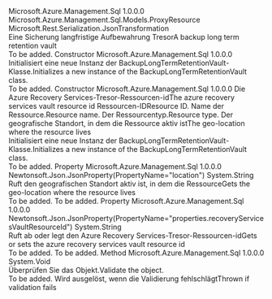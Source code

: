 <Type Name="BackupLongTermRetentionVault" FullName="Microsoft.Azure.Management.Sql.Models.BackupLongTermRetentionVault">
  <TypeSignature Language="C#" Value="public class BackupLongTermRetentionVault : Microsoft.Azure.Management.Sql.Models.ProxyResource" />
  <TypeSignature Language="ILAsm" Value=".class public auto ansi beforefieldinit BackupLongTermRetentionVault extends Microsoft.Azure.Management.Sql.Models.ProxyResource" />
  <TypeSignature Language="DocId" Value="T:Microsoft.Azure.Management.Sql.Models.BackupLongTermRetentionVault" />
  <TypeSignature Language="VB.NET" Value="Public Class BackupLongTermRetentionVault&#xA;Inherits ProxyResource" />
  <TypeSignature Language="F#" Value="type BackupLongTermRetentionVault = class&#xA;    inherit ProxyResource" />
  <AssemblyInfo>
    <AssemblyName>Microsoft.Azure.Management.Sql</AssemblyName>
    <AssemblyVersion>1.0.0.0</AssemblyVersion>
  </AssemblyInfo>
  <Base>
    <BaseTypeName>Microsoft.Azure.Management.Sql.Models.ProxyResource</BaseTypeName>
  </Base>
  <Interfaces />
  <Attributes>
    <Attribute>
      <AttributeName>Microsoft.Rest.Serialization.JsonTransformation</AttributeName>
    </Attribute>
  </Attributes>
  <Docs>
    <summary>
            <span data-ttu-id="61a49-101">Eine Sicherung langfristige Aufbewahrung Tresor</span><span class="sxs-lookup"><span data-stu-id="61a49-101">A backup long term retention vault</span></span>
            </summary>
    <remarks>To be added.</remarks>
  </Docs>
  <Members>
    <Member MemberName=".ctor">
      <MemberSignature Language="C#" Value="public BackupLongTermRetentionVault ();" />
      <MemberSignature Language="ILAsm" Value=".method public hidebysig specialname rtspecialname instance void .ctor() cil managed" />
      <MemberSignature Language="DocId" Value="M:Microsoft.Azure.Management.Sql.Models.BackupLongTermRetentionVault.#ctor" />
      <MemberSignature Language="VB.NET" Value="Public Sub New ()" />
      <MemberType>Constructor</MemberType>
      <AssemblyInfo>
        <AssemblyName>Microsoft.Azure.Management.Sql</AssemblyName>
        <AssemblyVersion>1.0.0.0</AssemblyVersion>
      </AssemblyInfo>
      <Parameters />
      <Docs>
        <summary>
            <span data-ttu-id="61a49-102">Initialisiert eine neue Instanz der BackupLongTermRetentionVault-Klasse.</span><span class="sxs-lookup"><span data-stu-id="61a49-102">Initializes a new instance of the BackupLongTermRetentionVault class.</span></span>
            </summary>
        <remarks>To be added.</remarks>
      </Docs>
    </Member>
    <Member MemberName=".ctor">
      <MemberSignature Language="C#" Value="public BackupLongTermRetentionVault (string recoveryServicesVaultResourceId, string id = null, string name = null, string type = null, string location = null);" />
      <MemberSignature Language="ILAsm" Value=".method public hidebysig specialname rtspecialname instance void .ctor(string recoveryServicesVaultResourceId, string id, string name, string type, string location) cil managed" />
      <MemberSignature Language="DocId" Value="M:Microsoft.Azure.Management.Sql.Models.BackupLongTermRetentionVault.#ctor(System.String,System.String,System.String,System.String,System.String)" />
      <MemberSignature Language="VB.NET" Value="Public Sub New (recoveryServicesVaultResourceId As String, Optional id As String = null, Optional name As String = null, Optional type As String = null, Optional location As String = null)" />
      <MemberSignature Language="F#" Value="new Microsoft.Azure.Management.Sql.Models.BackupLongTermRetentionVault : string * string * string * string * string -&gt; Microsoft.Azure.Management.Sql.Models.BackupLongTermRetentionVault" Usage="new Microsoft.Azure.Management.Sql.Models.BackupLongTermRetentionVault (recoveryServicesVaultResourceId, id, name, type, location)" />
      <MemberType>Constructor</MemberType>
      <AssemblyInfo>
        <AssemblyName>Microsoft.Azure.Management.Sql</AssemblyName>
        <AssemblyVersion>1.0.0.0</AssemblyVersion>
      </AssemblyInfo>
      <Parameters>
        <Parameter Name="recoveryServicesVaultResourceId" Type="System.String" />
        <Parameter Name="id" Type="System.String" />
        <Parameter Name="name" Type="System.String" />
        <Parameter Name="type" Type="System.String" />
        <Parameter Name="location" Type="System.String" />
      </Parameters>
      <Docs>
        <param name="recoveryServicesVaultResourceId"><span data-ttu-id="61a49-103">Die Azure Recovery Services-Tresor-Ressourcen-id</span><span class="sxs-lookup"><span data-stu-id="61a49-103">The azure recovery services vault resource id</span></span></param>
        <param name="id"><span data-ttu-id="61a49-104">Ressourcen-ID</span><span class="sxs-lookup"><span data-stu-id="61a49-104">Resource ID.</span></span></param>
        <param name="name"><span data-ttu-id="61a49-105">Name der Ressource.</span><span class="sxs-lookup"><span data-stu-id="61a49-105">Resource name.</span></span></param>
        <param name="type"><span data-ttu-id="61a49-106">Der Ressourcentyp.</span><span class="sxs-lookup"><span data-stu-id="61a49-106">Resource type.</span></span></param>
        <param name="location"><span data-ttu-id="61a49-107">Der geografische Standort, in dem die Ressource aktiv ist</span><span class="sxs-lookup"><span data-stu-id="61a49-107">The geo-location where the resource lives</span></span></param>
        <summary>
            <span data-ttu-id="61a49-108">Initialisiert eine neue Instanz der BackupLongTermRetentionVault-Klasse.</span><span class="sxs-lookup"><span data-stu-id="61a49-108">Initializes a new instance of the BackupLongTermRetentionVault class.</span></span>
            </summary>
        <remarks>To be added.</remarks>
      </Docs>
    </Member>
    <Member MemberName="Location">
      <MemberSignature Language="C#" Value="public string Location { get; }" />
      <MemberSignature Language="ILAsm" Value=".property instance string Location" />
      <MemberSignature Language="DocId" Value="P:Microsoft.Azure.Management.Sql.Models.BackupLongTermRetentionVault.Location" />
      <MemberSignature Language="VB.NET" Value="Public ReadOnly Property Location As String" />
      <MemberSignature Language="F#" Value="member this.Location : string" Usage="Microsoft.Azure.Management.Sql.Models.BackupLongTermRetentionVault.Location" />
      <MemberType>Property</MemberType>
      <AssemblyInfo>
        <AssemblyName>Microsoft.Azure.Management.Sql</AssemblyName>
        <AssemblyVersion>1.0.0.0</AssemblyVersion>
      </AssemblyInfo>
      <Attributes>
        <Attribute>
          <AttributeName>Newtonsoft.Json.JsonProperty(PropertyName="location")</AttributeName>
        </Attribute>
      </Attributes>
      <ReturnValue>
        <ReturnType>System.String</ReturnType>
      </ReturnValue>
      <Docs>
        <summary>
            <span data-ttu-id="61a49-109">Ruft den geografischen Standort aktiv ist, in dem die Ressource</span><span class="sxs-lookup"><span data-stu-id="61a49-109">Gets the geo-location where the resource lives</span></span>
            </summary>
        <value>To be added.</value>
        <remarks>To be added.</remarks>
      </Docs>
    </Member>
    <Member MemberName="RecoveryServicesVaultResourceId">
      <MemberSignature Language="C#" Value="public string RecoveryServicesVaultResourceId { get; set; }" />
      <MemberSignature Language="ILAsm" Value=".property instance string RecoveryServicesVaultResourceId" />
      <MemberSignature Language="DocId" Value="P:Microsoft.Azure.Management.Sql.Models.BackupLongTermRetentionVault.RecoveryServicesVaultResourceId" />
      <MemberSignature Language="VB.NET" Value="Public Property RecoveryServicesVaultResourceId As String" />
      <MemberSignature Language="F#" Value="member this.RecoveryServicesVaultResourceId : string with get, set" Usage="Microsoft.Azure.Management.Sql.Models.BackupLongTermRetentionVault.RecoveryServicesVaultResourceId" />
      <MemberType>Property</MemberType>
      <AssemblyInfo>
        <AssemblyName>Microsoft.Azure.Management.Sql</AssemblyName>
        <AssemblyVersion>1.0.0.0</AssemblyVersion>
      </AssemblyInfo>
      <Attributes>
        <Attribute>
          <AttributeName>Newtonsoft.Json.JsonProperty(PropertyName="properties.recoveryServicesVaultResourceId")</AttributeName>
        </Attribute>
      </Attributes>
      <ReturnValue>
        <ReturnType>System.String</ReturnType>
      </ReturnValue>
      <Docs>
        <summary>
            <span data-ttu-id="61a49-110">Ruft ab oder legt den Azure Recovery Services-Tresor-Ressourcen-id</span><span class="sxs-lookup"><span data-stu-id="61a49-110">Gets or sets the azure recovery services vault resource id</span></span>
            </summary>
        <value>To be added.</value>
        <remarks>To be added.</remarks>
      </Docs>
    </Member>
    <Member MemberName="Validate">
      <MemberSignature Language="C#" Value="public virtual void Validate ();" />
      <MemberSignature Language="ILAsm" Value=".method public hidebysig newslot virtual instance void Validate() cil managed" />
      <MemberSignature Language="DocId" Value="M:Microsoft.Azure.Management.Sql.Models.BackupLongTermRetentionVault.Validate" />
      <MemberSignature Language="VB.NET" Value="Public Overridable Sub Validate ()" />
      <MemberSignature Language="F#" Value="abstract member Validate : unit -&gt; unit&#xA;override this.Validate : unit -&gt; unit" Usage="backupLongTermRetentionVault.Validate " />
      <MemberType>Method</MemberType>
      <AssemblyInfo>
        <AssemblyName>Microsoft.Azure.Management.Sql</AssemblyName>
        <AssemblyVersion>1.0.0.0</AssemblyVersion>
      </AssemblyInfo>
      <ReturnValue>
        <ReturnType>System.Void</ReturnType>
      </ReturnValue>
      <Parameters />
      <Docs>
        <summary>
            <span data-ttu-id="61a49-111">Überprüfen Sie das Objekt.</span><span class="sxs-lookup"><span data-stu-id="61a49-111">Validate the object.</span></span>
            </summary>
        <remarks>To be added.</remarks>
        <exception cref="T:Microsoft.Rest.ValidationException">
            <span data-ttu-id="61a49-112">Wird ausgelöst, wenn die Validierung fehlschlägt</span><span class="sxs-lookup"><span data-stu-id="61a49-112">Thrown if validation fails</span></span>
            </exception>
      </Docs>
    </Member>
  </Members>
</Type>